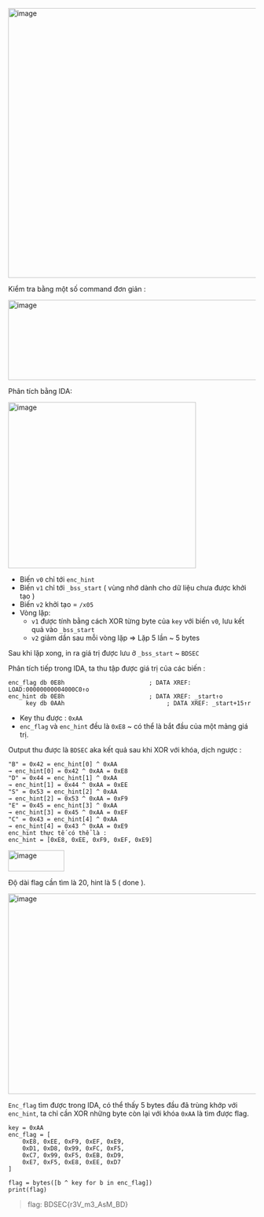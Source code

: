 <img width="545" height="549" alt="image" src="https://github.com/user-attachments/assets/1f20b881-8c1e-4607-a1d7-b8479e6b13ee" />  

Kiểm tra bằng một số command đơn giản :  

<img width="662" height="163" alt="image" src="https://github.com/user-attachments/assets/021b4252-d543-4762-bcf4-06546bc41531" />  

Phân tích bằng IDA:  

<img width="382" height="338" alt="image" src="https://github.com/user-attachments/assets/9600f669-0639-4a0f-a110-42eeb8254acd" />  

- Biến `v0` chỉ tới `enc_hint`
- Biến `v1` chỉ tới `_bss_start` ( vùng nhớ dành cho dữ liệu chưa được khởi tạo )
- Biến `v2` khởi tạo = `/x05`
- Vòng lặp:
  - `v1` được tính bằng cách XOR từng byte của `key` với biến `v0`, lưu kết quả vào `_bss_start`
  - `v2` giảm dần sau mỗi vòng lặp => Lặp 5 lần ~ 5 bytes  

Sau khi lặp xong, in ra giá trị được lưu ở `_bss_start` ~ `BDSEC`  

Phân tích tiếp trong IDA, ta thu tập được giá trị của các biến :  
```
enc_flag db 0E8h                        ; DATA XREF: LOAD:00000000004000C0↑o
enc_hint db 0E8h                        ; DATA XREF: _start↑o
     key db 0AAh                             ; DATA XREF: _start+15↑r
```

- Key thu được : `0xAA`
- `enc_flag` và `enc_hint` đều là `0xE8` ~ có thể là bắt đầu của một mảng giá trị.

Output thu được là `BDSEC` aka kết quả sau khi XOR với khóa, dịch ngược :  
```
"B" = 0x42 = enc_hint[0] ^ 0xAA  
→ enc_hint[0] = 0x42 ^ 0xAA = 0xE8  
"D" = 0x44 = enc_hint[1] ^ 0xAA  
→ enc_hint[1] = 0x44 ^ 0xAA = 0xEE  
"S" = 0x53 = enc_hint[2] ^ 0xAA  
→ enc_hint[2] = 0x53 ^ 0xAA = 0xF9  
"E" = 0x45 = enc_hint[3] ^ 0xAA  
→ enc_hint[3] = 0x45 ^ 0xAA = 0xEF  
"C" = 0x43 = enc_hint[4] ^ 0xAA  
→ enc_hint[4] = 0x43 ^ 0xAA = 0xE9
enc_hint thực tế có thể là :
enc_hint = [0xE8, 0xEE, 0xF9, 0xEF, 0xE9]
```

<img width="114" height="43" alt="image" src="https://github.com/user-attachments/assets/d3adc121-073c-4ec3-8d9f-2b72449ce8b8" />  

Độ dài flag cần tìm là 20, hint là 5 ( done ).   

<img width="529" height="408" alt="image" src="https://github.com/user-attachments/assets/7de7efef-339c-43d3-a4fd-048fd565e69a" />  

`Enc_flag` tìm được trong IDA, có thể thấy 5 bytes đầu đã trùng khớp với `enc_hint`, ta chỉ cần XOR những byte còn lại với khóa `0xAA` là tìm được flag.  

```
key = 0xAA
enc_flag = [
    0xE8, 0xEE, 0xF9, 0xEF, 0xE9,
    0xD1, 0xD8, 0x99, 0xFC, 0xF5,
    0xC7, 0x99, 0xF5, 0xEB, 0xD9,
    0xE7, 0xF5, 0xE8, 0xEE, 0xD7
]

flag = bytes([b ^ key for b in enc_flag])
print(flag)
```
> flag: BDSEC{r3V_m3_AsM_BD}







